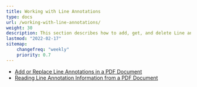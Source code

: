 ```yaml
---
title: Working with Line Annotations
type: docs
url: /working-with-line-annotations/
weight: 30
description: This section describes how to add, get, and delete Line annotations from your PDF document.
lastmod: "2022-02-17"
sitemap:
    changefreq: "weekly"
    priority: 0.7
---
```


- [Add or Replace Line Annotations in a PDF Document](/pdf/add-or-replace-line-annotations-in-a-pdf-document/)
- [Reading Line Annotation Information from a PDF Document](/pdf/reading-line-annotation-information-from-a-pdf-document/)
